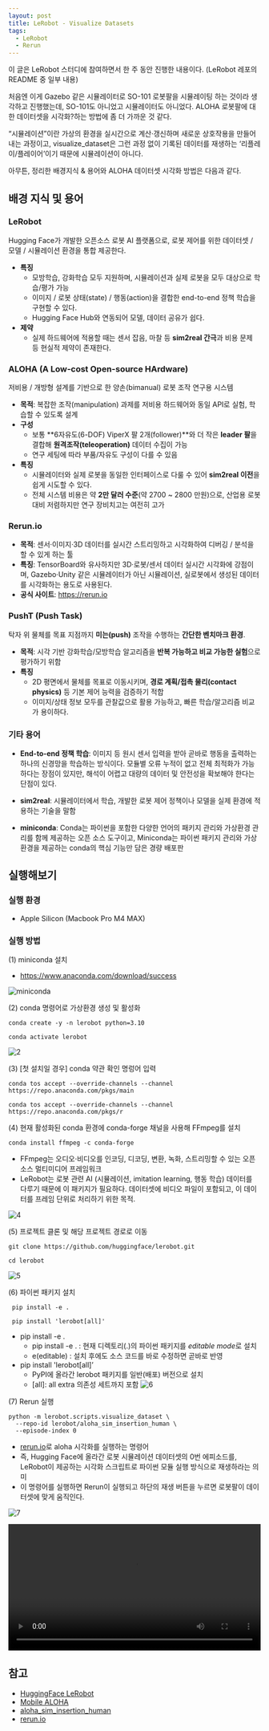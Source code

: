 ```yaml
---
layout: post
title: LeRobot - Visualize Datasets
tags:
  - LeRobot
  - Rerun
---
```



이 글은 LeRobot 스터디에 참여하면서 한 주 동안 진행한 내용이다. (LeRobot 레포의 README 중 일부 내용)

처음엔 이게 Gazebo 같은 시뮬레이터로 SO-101 로봇팔을 시뮬레이팅 하는 것이라 생각하고 진행했는데, SO-101도 아니었고 시뮬레이터도 아니었다. ALOHA 로봇팔에 대한 데이터셋을 시각화?하는 방법에 좀 더 가까운 것 같다. 

“시뮬레이션”이란 가상의 환경을 실시간으로 계산·갱신하며 새로운 상호작용을 만들어내는 과정이고, visualize_dataset은 그런 과정 없이 기록된 데이터를 재생하는 ‘리플레이/플레이어’이기 때문에 시뮬레이션이 아니다.

아무튼, 정리한 배경지식 & 용어와 ALOHA 데이터셋 시각화 방법은 다음과 같다.

## 배경 지식 및 용어

### LeRobot

Hugging Face가 개발한 오픈소스 로봇 AI 플랫폼으로, 로봇 제어를 위한 데이터셋 / 모델 / 시뮬레이션 환경을 통합 제공한다.

- **특징**
    - 모방학습, 강화학습 모두 지원하며, 시뮬레이션과 실제 로봇을 모두 대상으로 학습/평가 가능
    - 이미지 / 로봇 상태(state) / 행동(action)을 결합한 end-to-end 정책 학습을 구현할 수 있다.
    - Hugging Face Hub와 연동되어 모델, 데이터 공유가 쉽다.
- **제약**
    - 실제 하드웨어에 적용할 때는 센서 잡음, 마찰 등 **sim2real 간극**과 비용 문제 등 현실적 제약이 존재한다.

### ALOHA (A Low-cost Open-source HArdware)

저비용 / 개방형 설계를 기반으로 한 양손(bimanual) 로봇 조작 연구용 시스템

- **목적**: 복잡한 조작(manipulation) 과제를 저비용 하드웨어와 동일 API로 실험, 학습할 수 있도록 설계
- **구성**
    - 보통 **6자유도(6-DOF) ViperX 팔 2개(follower)**와 더 작은 **leader 팔**을 결합해 **원격조작(teleoperation)** 데이터 수집이 가능
    - 연구 세팅에 따라 부품/자유도 구성이 다를 수 있음
- **특징**
    - 시뮬레이터와 실제 로봇을 동일한 인터페이스로 다룰 수 있어 **sim2real 이전**을 쉽게 시도할 수 있다.
    - 전체 시스템 비용은 약 **2만 달러 수준**(약 2700 ~ 2800 만원)으로, 산업용 로봇 대비 저렴하지만 연구 장비치고는 여전히 고가

### Rerun.io
- **목적**: 센서·이미지·3D 데이터를 실시간 스트리밍하고 시각화하여 디버깅 / 분석을 할 수 있게 하는 툴
- **특징**: TensorBoard와 유사하지만 3D·로봇/센서 데이터 실시간 시각화에 강점이며, Gazebo·Unity 같은 시뮬레이터가 아닌 시뮬레이션, 실로봇에서 생성된 데이터를 시각화하는 용도로 사용된다.
- **공식 사이트**: https://rerun.io

### PushT (Push Task)

탁자 위 물체를 목표 지점까지 **미는(push)** 조작을 수행하는 **간단한 벤치마크 환경**.

- **목적**: 시각 기반 강화학습/모방학습 알고리즘을 **반복 가능하고 비교 가능한 실험**으로 평가하기 위함
- **특징**
    - 2D 평면에서 물체를 목표로 이동시키며, **경로 계획/접촉 물리(contact physics)** 등 기본 제어 능력을 검증하기 적합
    - 이미지/상태 정보 모두를 관찰값으로 활용 가능하고, 빠른 학습/알고리즘 비교가 용이하다.

### 기타 용어
- **End-to-end 정책 학습**: 이미지 등 원시 센서 입력을 받아 곧바로 행동을 출력하는 하나의 신경망을 학습하는 방식이다. 모듈별 오류 누적이 없고 전체 최적화가 가능하다는 장점이 있지만, 해석이 어렵고 대량의 데이터 및 안전성을 확보해야 한다는 단점이 있다.

- **sim2real**: 시뮬레이터에서 학습, 개발한 로봇 제어 정책이나 모델을 실제 환경에 적용하는 기술을 말함

- **miniconda**: Conda는 파이썬을 포함한 다양한 언어의 패키지 관리와 가상환경 관리를 함께 제공하는 오픈 소스 도구이고, Miniconda는 파이썬 패키지 관리와 가상환경을 제공하는 conda의 핵심 기능만 담은 경량 배포판 

## 실행해보기
### 실행 환경
- Apple Silicon (Macbook Pro M4 MAX)

### 실행 방법
(1) miniconda 설치
- https://www.anaconda.com/download/success

![miniconda](/assets/images/lerobot/miniconda.png)

(2) conda 명령어로 가상환경 생성 및 활성화

```shell
conda create -y -n lerobot python=3.10

conda activate lerobot
```

![2](/assets/images/lerobot/2.png)

(3) [첫 설치일 경우] conda 약관 확인 명렁어 입력

```shell
conda tos accept --override-channels --channel https://repo.anaconda.com/pkgs/main

conda tos accept --override-channels --channel https://repo.anaconda.com/pkgs/r
```

(4) 현재 활성화된 conda 환경에 conda-forge 채널을 사용해 FFmpeg를 설치

```shell
conda install ffmpeg -c conda-forge
```

- FFmpeg는 오디오·비디오를 인코딩, 디코딩, 변환, 녹화, 스트리밍할 수 있는 오픈 소스 멀티미디어 프레임워크
- LeRobot는 로봇 관련 AI (시뮬레이션, imitation learning, 행동 학습) 데이터를 다루기 때문에 이 패키지가 필요하다. 데이터셋에 비디오 파일이 포함되고, 이 데이터를 프레임 단위로 처리하기 위한 목적.

![4](/assets/images/lerobot/4.png)

(5) 프로젝트 클론 및 해당 프로젝트 경로로 이동

```shell
git clone https://github.com/huggingface/lerobot.git

cd lerobot
```

![5](/assets/images/lerobot/5.png)

(6) 파이썬 패키지 설치

```shell
 pip install -e .
 
 pip install 'lerobot[all]'
```

- pip install -e .
    - pip install -e . : 현재 디렉토리(.)의 파이썬 패키지를 *editable mode*로 설치
    - e(editable) : 설치 후에도 소스 코드를 바로 수정하면 곧바로 반영
- pip install 'lerobot[all]’
    - PyPI에 올라간 lerobot 패키지를 일반(배포) 버전으로 설치
    - [all]: all extra 의존성 세트까지 포함
![6](/assets/images/lerobot/6.png)

(7) Rerun 실행

```shell
python -m lerobot.scripts.visualize_dataset \
  --repo-id lerobot/aloha_sim_insertion_human \
  --episode-index 0
```

- [rerun.io](http://rerun.io)로 aloha 시각화를 실행하는 명령어
- 즉, Hugging Face에 올라간 로봇 시뮬레이션 데이터셋의 0번 에피소드를, LeRobot이 제공하는 시각화 스크립트로 파이썬 모듈 실행 방식으로 재생하라는 의미
- 이 명령어를 실행하면 Rerun이 실행되고 하단의 재생 버튼을 누르면 로봇팔이 데이터셋에 맞게 움직인다.

![7](/assets/images/lerobot/7.png)

<video controls width="100%">
  <source src="/assets/images/lerobot/rerun.mp4" type="video/mp4">
</video>

## 참고

- [HuggingFace LeRobot](https://github.com/huggingface/lerobot)
- [Mobile ALOHA](https://mobile-aloha.github.io/)
- [aloha_sim_insertion_human](https://huggingface.co/lerobot/act_aloha_sim_insertion_human )
- [rerun.io](http://rerun.io)